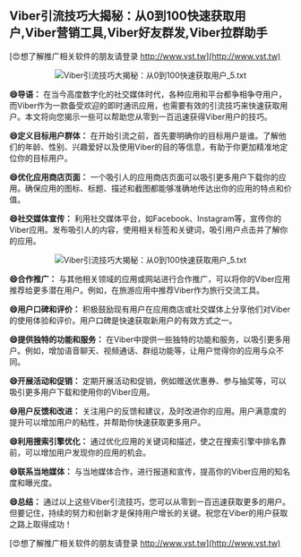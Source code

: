 ## **Viber引流技巧大揭秘：从0到100快速获取用户,Viber营销工具,Viber好友群发,Viber拉群助手**

[😍想了解推广相关软件的朋友请登录 http://www.vst.tw](http://www.vst.tw)

 <center><img src="https://vst.tw/MP4/tuiguang/png/4.png" alt="Viber引流技巧大揭秘：从0到100快速获取用户_5.txt"></center>

**😄导语：**
在当今高度数字化的社交媒体时代，各种应用和平台都争相争夺用户，而Viber作为一款备受欢迎的即时通讯应用，也需要有效的引流技巧来快速获取用户。本文将向您揭示一些可以帮助您从零到一百迅速获得Viber用户的技巧。

**😄定义目标用户群体：**
在开始引流之前，首先要明确你的目标用户是谁。了解他们的年龄、性别、兴趣爱好以及使用Viber的目的等信息，有助于你更加精准地定位你的目标用户。

**😄优化应用商店页面：**
一个吸引人的应用商店页面可以吸引更多用户下载你的应用。确保应用的图标、标题、描述和截图都能够准确地传达出你的应用的特点和价值。

**😄社交媒体宣传：**
利用社交媒体平台，如Facebook、Instagram等，宣传你的Viber应用。发布吸引人的内容，使用相关标签和关键词，吸引用户点击并了解你的应用。

 <center><img src="https://vst.tw/MP4/tuiguang/png/1.png" alt="Viber引流技巧大揭秘：从0到100快速获取用户_5.txt"></center>

**😄合作推广：**
与其他相关领域的应用或网站进行合作推广，可以将你的Viber应用推荐给更多潜在用户。例如，在旅游应用中推荐Viber作为旅行交流工具。

**😄用户口碑和评价：**
积极鼓励现有用户在应用商店或社交媒体上分享他们对Viber的使用体验和评价。用户口碑是快速获取新用户的有效方式之一。

**😄提供独特的功能和服务：**
在Viber中提供一些独特的功能和服务，以吸引更多用户。例如，增加语音聊天、视频通话、群组功能等，让用户觉得你的应用与众不同。

**😄开展活动和促销：**
定期开展活动和促销，例如赠送优惠券、参与抽奖等，可以吸引更多用户下载和使用你的Viber应用。

**😄用户反馈和改进：**
关注用户的反馈和建议，及时改进你的应用。用户满意度的提升可以增加用户的粘性，并帮助你快速获取更多用户。

**😄利用搜索引擎优化：**
通过优化应用的关键词和描述，使之在搜索引擎中排名靠前，可以增加用户发现你的应用的机会。

**😄联系当地媒体：**
与当地媒体合作，进行报道和宣传，提高你的Viber应用的知名度和曝光度。

**😄总结：**
通过以上这些Viber引流技巧，您可以从零到一百迅速获取更多的用户。但要记住，持续的努力和创新才是保持用户增长的关键。祝您在Viber的用户获取之路上取得成功！

[😍想了解推广相关软件的朋友请登录 http://www.vst.tw](http://www.vst.tw)



